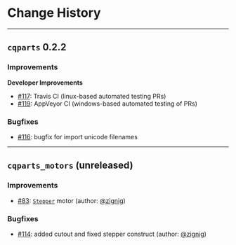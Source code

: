 # Change History

----
## `cqparts` 0.2.2

### Improvements

**Developer Improvements**

- [#117](https://github.com/fragmuffin/cqparts/pull/119): Travis CI (linux-based automated testing PRs)
- [#119](https://github.com/fragmuffin/cqparts/pull/119): AppVeyor CI (windows-based automated testing of PRs)

### Bugfixes

- [#116](https://github.com/fragmuffin/cqparts/pull/116): bugfix for import unicode filenames


----

## `cqparts_motors` (unreleased)

### Improvements

- [#83](https://github.com/fragmuffin/cqparts/pull/83): [`Stepper`](https://cqparts.github.io/cqparts/doc/api/cqparts_motors#cqparts_motors.stepper.Stepper) motor (author: [@zignig](https://github.com/zignig))

### Bugfixes

- [#114](https://github.com/fragmuffin/cqparts/pull/114): added cutout and fixed stepper construct (author: [@zignig](https://github.com/zignig))
